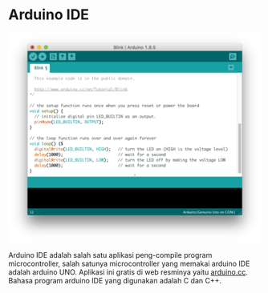 # Arduino IDE

![](../.gitbook/assets/index.png)

Arduino IDE adalah salah satu aplikasi peng-compile program microcontroller, salah satunya microcontroller yang memakai arduino IDE adalah arduino UNO. Aplikasi ini gratis di web resminya yaitu [arduino.cc](https://arduino.cc). Bahasa program arduino IDE yang digunakan adalah C dan C++.

